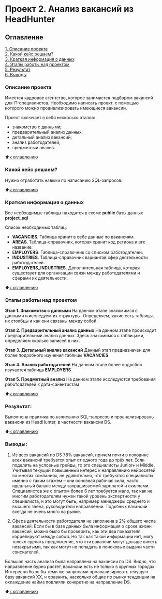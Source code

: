 # Проект 2. Анализ вакансий из HeadHunter

## Оглавление  
[1. Описание проекта](https://github.com/NikiforovaO/Project_2_Vacancies_Hh/blob/main/README.md#Описание-проекта)  
[2. Какой кейс решаем?](https://github.com/NikiforovaO/Project_2_Vacancies_Hh/blob/main/README.md#Какой-кейс-решаем)  
[3. Краткая информация о данных](https://github.com/NikiforovaO/Project_2_Vacancies_Hh/blob/main/README.md#Краткая-информация-о-данных)  
[4. Этапы работы над проектом](https://github.com/NikiforovaO/Project_2_Vacancies_Hh/blob/main/README.md#Этапы-работы-над-проектом)  
[5. Результат](https://github.com/NikiforovaO/Project_2_Vacancies_Hh/blob/main/README.md#Результат)    
[6. Выводы](https://github.com/NikiforovaO/Project_2_Vacancies_Hh/blob/main/README.md#Выводы) 

### Описание проекта    
Имеется кадровое агентство, которое занимается подбором вакансий для IT-специалистов. Необходимо написать проект, с помощью которого можно проанализировать имеющиеся вакансии.

Проект включает в себя несколько этапов:
- знакомство с данными;
- предварительный анализ данных;
- детальный анализ вакансий;
- анализ работодателей;
- предметный анализ.

:arrow_up:[к оглавлению](https://github.com/NikiforovaO/Project_2_Vacancies_Hh/blob/main/README.md#Оглавление)


### Какой кейс решаем?    
Нужно отработать навыки по написанию SQL-запросов.

:arrow_up:[к оглавлению](https://github.com/NikiforovaO/Project_2_Vacancies_Hh/blob/main/README.md#Оглавление)


### Краткая информация о данных
Все необходимые таблицы находятся в схеме **public** базы данных **project_sql**

Список необходимых таблиц:
- **VACANCIES**. Таблица хранит в себе данные по вакансиям.
- **AREAS**. Таблица-справочник, которая хранит код региона и его название.
- **EMPLOYERS**. Таблица-справочник со списком работодателей.
- **INDUSTRIES**. Таблица-справочник вариантов сфер деятельности работодателей.
- **EMPLOYERS_INDUSTRIES**. Дополнительная таблица, которая существует для организации связи между работодателями и сферами их деятельности. 

:arrow_up:[к оглавлению](https://github.com/NikiforovaO/Project_2_Vacancies_Hh/blob/main/README.md#Оглавление)


### Этапы работы над проектом  
**Этап 1. Знакомство с данными**
На данном этапе знакомимся с данными и исследуем их структуры. Определяем, какие есть таблицы, их столбцы и как они связаны между собой. 

**Этап 2. Предварительный анализ данных**
На данном этапе происходит предварительный анализ данных. Здесь знакомимся с таблицами, определяем сколько записей в них.

**Этап 3. Детальный анализ вакансий**
Данный этап предназначен для более подробного изучения таблицы **VACANCIES** 

**Этап 4. Анализ работодателей**
На данном этапе более подробно изучается таблица **EMPLOYERS**

**Этап 5. Предметный анализ**
На данном этапе исследуются требования работодателей к дата-сайентистам

:arrow_up:[к оглавлению](https://github.com/NikiforovaO/Project_2_Vacancies_Hh/blob/main/README.md#Оглавление)


### Результат:  
Выполнена практика по написанию SQL-запросов и проанализированы вакансии из HeadHunter, в частности вакансии DS.

:arrow_up:[к оглавлению](https://github.com/NikiforovaO/Project_2_Vacancies_Hh/blob/main/README.md#Оглавление)


### Выводы:  
1. Из всех вакансий по DS 78% вакансий, причем почти в половине всех вакансий требуется опыт от одного года до трёх лет. Если поделить на условные грейды, то это специалисты Junior+ и Middle. Учитывая текущий повышенный интерес к направлению нейросетей во многих компаниях, не удивительно, что требуются специалисты именно с таким стажем – они основная рабочая сила, часто идеальный баланс между запрашиваемой зарплатой и скиллами.
Специалистов же с опытом более 6 лет требуется мало, так как не многим работодателям нужен такой уровень экспертности у специалиста, и это могут быть, например менеджеры среднего и высшего звена, руководители направлений. Подобных вакансий всегда не очень много на рынке.

2. Сфера деятельности работодателя не заполнена в 2% общего числа вакансий. Если бы в базе данных была информация о сроке жизни вакансий, можно было бы проверить, как эти два показателя коррелируют между собой. Но так как такой информации нет, могу только сделать предложение, что эти вакансии могут дольше висеть незакрытыми, так как могут не попадать в поисковые выдачи части соискателей.


Большая часть анализа была направлена на вакансии по DS. Видно, что направление бурно растет,  вакансии есть не только в крупных городах. Интересно было бы теми же запросами проанализировать текущую базу вакансий ХХ, и сравнить, насколько общие по рынку тенденции на охлаждение найма повлияли конкретно на направление DS.

:arrow_up:[к оглавлению](https://github.com/NikiforovaO/Project_2_Vacancies_Hh/blob/main/README.md#Оглавление)

